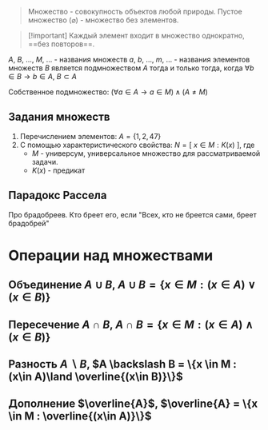 > Множество - совокупность объектов любой природы.
> Пустое множество ($\varnothing$) - множество без элементов.

>[!important] Каждый элемент входит в множество однократно, ==без повторов==.

$A,\ B,\ \dots,\ M,\ \dots$ - названия множеств
$a,\ b,\ \dots,\ m,\ \dots$ - названия элементов множеств
$B$ является подмножеством $A$ тогда и только тогда, когда $\forall b \in B \rightarrow b \in A$, $B \subset A$

Собственное подмножество:
$(\forall a \in A \rightarrow a \in M) \land (A\neq M)$
## Задания множеств
1. Перечислением элементов: $A = \{1, 2, 47\}$
2. С помощью характеристического свойства: $N=[\ x \in M: K(x)\ ]$, где
	- $M$ - универсум, универсальное множество для рассматриваемой задачи.
	- $K(x)$ - предикат

## Парадокс Рассела
Про брадобреев. Кто бреет его, если "Всех, кто не бреется сами, бреет брадобрей"

# Операции над множествами

## Объединение $A \cup B$, $A \cup B = \{x \in M : (x\in A)\lor(x\in B)\}$

## Пересечение $A \cap B$, $A \cap B = \{x \in M : (x\in A)\land(x\in B)\}$

## Разность $A \backslash B$, $A \backslash B = \{x \in M : (x\in A)\land \overline{(x\in B)}\}$

## Дополнение $\overline{A}$, $\overline{A} = \{x \in M : \overline{(x\in A)}\}$


